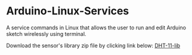 # Arduino-Linux-Services
 A service commands in Linux that allows the user to run and edit Arduino sketch wirelessly using terminal.
 
 Download the sensor's library zip file by clicking link below:
 [DHT-11-lib](https://github.com/markruys/arduino-DHT/archive/master.zip)
